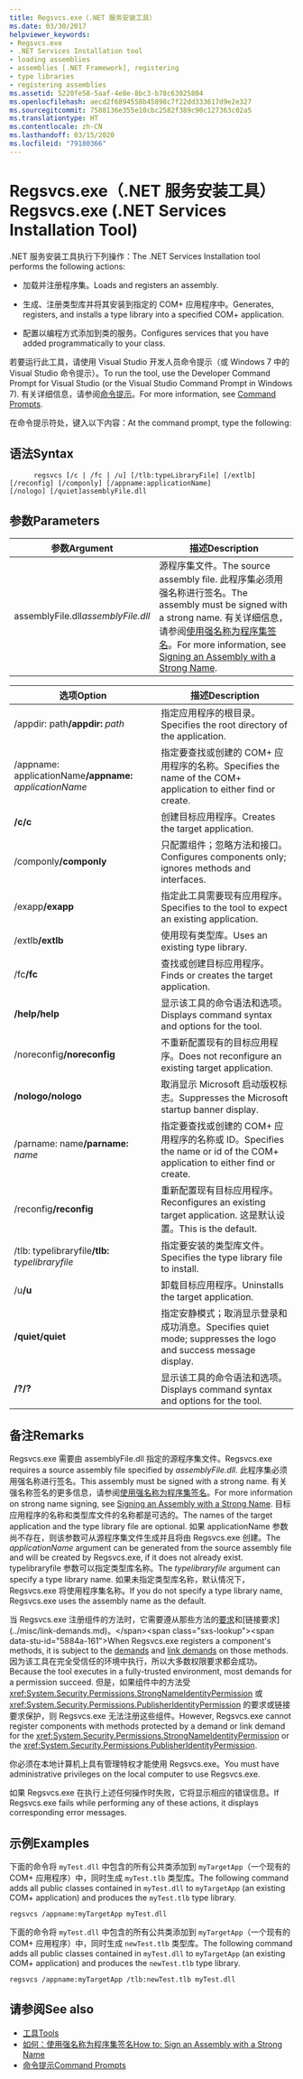 ```yaml
---
title: Regsvcs.exe（.NET 服务安装工具）
ms.date: 03/30/2017
helpviewer_keywords:
- Regsvcs.exe
- .NET Services Installation tool
- loading assemblies
- assemblies [.NET Framework], registering
- type libraries
- registering assemblies
ms.assetid: 5220fe58-5aaf-4e8e-8bc3-b78c63025804
ms.openlocfilehash: aecd2f6894558b45898c7f22dd333617d9e2e327
ms.sourcegitcommit: 7588136e355e10cbc2582f389c90c127363c02a5
ms.translationtype: HT
ms.contentlocale: zh-CN
ms.lasthandoff: 03/15/2020
ms.locfileid: "79180366"
---
```

# <a name="regsvcsexe-net-services-installation-tool"></a><span data-ttu-id="5884a-102">Regsvcs.exe（.NET 服务安装工具）</span><span class="sxs-lookup"><span data-stu-id="5884a-102">Regsvcs.exe (.NET Services Installation Tool)</span></span>
<span data-ttu-id="5884a-103">.NET 服务安装工具执行下列操作：</span><span class="sxs-lookup"><span data-stu-id="5884a-103">The .NET Services Installation tool performs the following actions:</span></span>  
  
- <span data-ttu-id="5884a-104">加载并注册程序集。</span><span class="sxs-lookup"><span data-stu-id="5884a-104">Loads and registers an assembly.</span></span>  
  
- <span data-ttu-id="5884a-105">生成、注册类型库并将其安装到指定的 COM+ 应用程序中。</span><span class="sxs-lookup"><span data-stu-id="5884a-105">Generates, registers, and installs a type library into a specified COM+ application.</span></span>  
  
- <span data-ttu-id="5884a-106">配置以编程方式添加到类的服务。</span><span class="sxs-lookup"><span data-stu-id="5884a-106">Configures services that you have added programmatically to your class.</span></span>  
  
 <span data-ttu-id="5884a-107">若要运行此工具，请使用 Visual Studio 开发人员命令提示（或 Windows 7 中的 Visual Studio 命令提示）。</span><span class="sxs-lookup"><span data-stu-id="5884a-107">To run the tool, use the Developer Command Prompt for Visual Studio (or the Visual Studio Command Prompt in Windows 7).</span></span> <span data-ttu-id="5884a-108">有关详细信息，请参阅[命令提示](developer-command-prompt-for-vs.md)。</span><span class="sxs-lookup"><span data-stu-id="5884a-108">For more information, see [Command Prompts](developer-command-prompt-for-vs.md).</span></span>  
  
 <span data-ttu-id="5884a-109">在命令提示符处，键入以下内容：</span><span class="sxs-lookup"><span data-stu-id="5884a-109">At the command prompt, type the following:</span></span>  
  
## <a name="syntax"></a><span data-ttu-id="5884a-110">语法</span><span class="sxs-lookup"><span data-stu-id="5884a-110">Syntax</span></span>  
  
```console  
      regsvcs [/c | /fc | /u] [/tlb:typeLibraryFile] [/extlb]  
[/reconfig] [/componly] [/appname:applicationName]  
[/nologo] [/quiet]assemblyFile.dll
```  
  
## <a name="parameters"></a><span data-ttu-id="5884a-111">参数</span><span class="sxs-lookup"><span data-stu-id="5884a-111">Parameters</span></span>  
  
|<span data-ttu-id="5884a-112">参数</span><span class="sxs-lookup"><span data-stu-id="5884a-112">Argument</span></span>|<span data-ttu-id="5884a-113">描述</span><span class="sxs-lookup"><span data-stu-id="5884a-113">Description</span></span>|  
|--------------|-----------------|  
|<span data-ttu-id="5884a-114">assemblyFile.dll</span><span class="sxs-lookup"><span data-stu-id="5884a-114">*assemblyFile.dll*</span></span>|<span data-ttu-id="5884a-115">源程序集文件。</span><span class="sxs-lookup"><span data-stu-id="5884a-115">The source assembly file.</span></span> <span data-ttu-id="5884a-116">此程序集必须用强名称进行签名。</span><span class="sxs-lookup"><span data-stu-id="5884a-116">The assembly must be signed with a strong name.</span></span> <span data-ttu-id="5884a-117">有关详细信息，请参阅[使用强名称为程序集签名](../../standard/assembly/sign-strong-name.md)。</span><span class="sxs-lookup"><span data-stu-id="5884a-117">For more information, see [Signing an Assembly with a Strong Name](../../standard/assembly/sign-strong-name.md).</span></span>|  
  
|<span data-ttu-id="5884a-118">选项</span><span class="sxs-lookup"><span data-stu-id="5884a-118">Option</span></span>|<span data-ttu-id="5884a-119">描述</span><span class="sxs-lookup"><span data-stu-id="5884a-119">Description</span></span>|  
|------------|-----------------|  
|<span data-ttu-id="5884a-120">/appdir: path</span><span class="sxs-lookup"><span data-stu-id="5884a-120">**/appdir:** *path*</span></span>|<span data-ttu-id="5884a-121">指定应用程序的根目录。</span><span class="sxs-lookup"><span data-stu-id="5884a-121">Specifies the root directory of the application.</span></span>|  
|<span data-ttu-id="5884a-122">/appname: applicationName</span><span class="sxs-lookup"><span data-stu-id="5884a-122">**/appname:** *applicationName*</span></span>|<span data-ttu-id="5884a-123">指定要查找或创建的 COM+ 应用程序的名称。</span><span class="sxs-lookup"><span data-stu-id="5884a-123">Specifies the name of the COM+ application to either find or create.</span></span>|  
|<span data-ttu-id="5884a-124">**/c**</span><span class="sxs-lookup"><span data-stu-id="5884a-124">**/c**</span></span>|<span data-ttu-id="5884a-125">创建目标应用程序。</span><span class="sxs-lookup"><span data-stu-id="5884a-125">Creates the target application.</span></span>|  
|<span data-ttu-id="5884a-126">/componly</span><span class="sxs-lookup"><span data-stu-id="5884a-126">**/componly**</span></span>|<span data-ttu-id="5884a-127">只配置组件；忽略方法和接口。</span><span class="sxs-lookup"><span data-stu-id="5884a-127">Configures components only; ignores methods and interfaces.</span></span>|  
|<span data-ttu-id="5884a-128">/exapp</span><span class="sxs-lookup"><span data-stu-id="5884a-128">**/exapp**</span></span>|<span data-ttu-id="5884a-129">指定此工具需要现有应用程序。</span><span class="sxs-lookup"><span data-stu-id="5884a-129">Specifies to the tool to expect an existing application.</span></span>|  
|<span data-ttu-id="5884a-130">/extlb</span><span class="sxs-lookup"><span data-stu-id="5884a-130">**/extlb**</span></span>|<span data-ttu-id="5884a-131">使用现有类型库。</span><span class="sxs-lookup"><span data-stu-id="5884a-131">Uses an existing type library.</span></span>|  
|<span data-ttu-id="5884a-132">/fc</span><span class="sxs-lookup"><span data-stu-id="5884a-132">**/fc**</span></span>|<span data-ttu-id="5884a-133">查找或创建目标应用程序。</span><span class="sxs-lookup"><span data-stu-id="5884a-133">Finds or creates the target application.</span></span>|  
|<span data-ttu-id="5884a-134">**/help**</span><span class="sxs-lookup"><span data-stu-id="5884a-134">**/help**</span></span>|<span data-ttu-id="5884a-135">显示该工具的命令语法和选项。</span><span class="sxs-lookup"><span data-stu-id="5884a-135">Displays command syntax and options for the tool.</span></span>|  
|<span data-ttu-id="5884a-136">/noreconfig</span><span class="sxs-lookup"><span data-stu-id="5884a-136">**/noreconfig**</span></span>|<span data-ttu-id="5884a-137">不重新配置现有的目标应用程序。</span><span class="sxs-lookup"><span data-stu-id="5884a-137">Does not reconfigure an existing target application.</span></span>|  
|<span data-ttu-id="5884a-138">**/nologo**</span><span class="sxs-lookup"><span data-stu-id="5884a-138">**/nologo**</span></span>|<span data-ttu-id="5884a-139">取消显示 Microsoft 启动版权标志。</span><span class="sxs-lookup"><span data-stu-id="5884a-139">Suppresses the Microsoft startup banner display.</span></span>|  
|<span data-ttu-id="5884a-140">/parname: name</span><span class="sxs-lookup"><span data-stu-id="5884a-140">**/parname:** *name*</span></span>|<span data-ttu-id="5884a-141">指定要查找或创建的 COM+ 应用程序的名称或 ID。</span><span class="sxs-lookup"><span data-stu-id="5884a-141">Specifies the name or id of the COM+ application to either find or create.</span></span>|  
|<span data-ttu-id="5884a-142">/reconfig</span><span class="sxs-lookup"><span data-stu-id="5884a-142">**/reconfig**</span></span>|<span data-ttu-id="5884a-143">重新配置现有目标应用程序。</span><span class="sxs-lookup"><span data-stu-id="5884a-143">Reconfigures an existing target application.</span></span> <span data-ttu-id="5884a-144">这是默认设置。</span><span class="sxs-lookup"><span data-stu-id="5884a-144">This is the default.</span></span>|  
|<span data-ttu-id="5884a-145">/tlb: typelibraryfile</span><span class="sxs-lookup"><span data-stu-id="5884a-145">**/tlb:** *typelibraryfile*</span></span>|<span data-ttu-id="5884a-146">指定要安装的类型库文件。</span><span class="sxs-lookup"><span data-stu-id="5884a-146">Specifies the type library file to install.</span></span>|  
|<span data-ttu-id="5884a-147">/u</span><span class="sxs-lookup"><span data-stu-id="5884a-147">**/u**</span></span>|<span data-ttu-id="5884a-148">卸载目标应用程序。</span><span class="sxs-lookup"><span data-stu-id="5884a-148">Uninstalls the target application.</span></span>|  
|<span data-ttu-id="5884a-149">**/quiet**</span><span class="sxs-lookup"><span data-stu-id="5884a-149">**/quiet**</span></span>|<span data-ttu-id="5884a-150">指定安静模式；取消显示登录和成功消息。</span><span class="sxs-lookup"><span data-stu-id="5884a-150">Specifies quiet mode; suppresses the logo and success message display.</span></span>|  
|<span data-ttu-id="5884a-151">**/?**</span><span class="sxs-lookup"><span data-stu-id="5884a-151">**/?**</span></span>|<span data-ttu-id="5884a-152">显示该工具的命令语法和选项。</span><span class="sxs-lookup"><span data-stu-id="5884a-152">Displays command syntax and options for the tool.</span></span>|  
  
## <a name="remarks"></a><span data-ttu-id="5884a-153">备注</span><span class="sxs-lookup"><span data-stu-id="5884a-153">Remarks</span></span>  
 <span data-ttu-id="5884a-154">Regsvcs.exe 需要由 assemblyFile.dll 指定的源程序集文件。</span><span class="sxs-lookup"><span data-stu-id="5884a-154">Regsvcs.exe requires a source assembly file specified by *assemblyFile.dll*.</span></span> <span data-ttu-id="5884a-155">此程序集必须用强名称进行签名。</span><span class="sxs-lookup"><span data-stu-id="5884a-155">This assembly must be signed with a strong name.</span></span> <span data-ttu-id="5884a-156">有关强名称签名的更多信息，请参阅[使用强名称为程序集签名](../../standard/assembly/sign-strong-name.md)。</span><span class="sxs-lookup"><span data-stu-id="5884a-156">For more information on strong name signing, see [Signing an Assembly with a Strong Name](../../standard/assembly/sign-strong-name.md).</span></span> <span data-ttu-id="5884a-157">目标应用程序的名称和类型库文件的名称都是可选的。</span><span class="sxs-lookup"><span data-stu-id="5884a-157">The names of the target application and the type library file are optional.</span></span> <span data-ttu-id="5884a-158">如果 applicationName 参数尚不存在，则该参数可从源程序集文件生成并且将由 Regsvcs.exe 创建。</span><span class="sxs-lookup"><span data-stu-id="5884a-158">The *applicationName* argument can be generated from the source assembly file and will be created by Regsvcs.exe, if it does not already exist.</span></span> <span data-ttu-id="5884a-159">typelibraryfile 参数可以指定类型库名称。</span><span class="sxs-lookup"><span data-stu-id="5884a-159">The *typelibraryfile* argument can specify a type library name.</span></span> <span data-ttu-id="5884a-160">如果未指定类型库名称，默认情况下，Regsvcs.exe 将使用程序集名称。</span><span class="sxs-lookup"><span data-stu-id="5884a-160">If you do not specify a type library name, Regsvcs.exe uses the assembly name as the default.</span></span>  
  
 <span data-ttu-id="5884a-161">当 Regsvcs.exe 注册组件的方法时，它需要遵从那些方法的[要求](https://docs.microsoft.com/previous-versions/dotnet/netframework-4.0/9kc0c6st(v=vs.100))和[链接要求](../misc/link-demands.md)。</span><span class="sxs-lookup"><span data-stu-id="5884a-161">When Regsvcs.exe registers a component's methods, it is subject to the [demands](https://docs.microsoft.com/previous-versions/dotnet/netframework-4.0/9kc0c6st(v=vs.100)) and [link demands](../misc/link-demands.md) on those methods.</span></span> <span data-ttu-id="5884a-162">因为该工具在完全受信任的环境中执行，所以大多数权限要求都会成功。</span><span class="sxs-lookup"><span data-stu-id="5884a-162">Because the tool executes in a fully-trusted environment, most demands for a permission succeed.</span></span> <span data-ttu-id="5884a-163">但是，如果组件中的方法受 <xref:System.Security.Permissions.StrongNameIdentityPermission> 或 <xref:System.Security.Permissions.PublisherIdentityPermission> 的要求或链接要求保护，则 Regsvcs.exe 无法注册这些组件。</span><span class="sxs-lookup"><span data-stu-id="5884a-163">However, Regsvcs.exe cannot register components with methods protected by a demand or link demand for the <xref:System.Security.Permissions.StrongNameIdentityPermission> or the <xref:System.Security.Permissions.PublisherIdentityPermission>.</span></span>  
  
 <span data-ttu-id="5884a-164">你必须在本地计算机上具有管理特权才能使用 Regsvcs.exe。</span><span class="sxs-lookup"><span data-stu-id="5884a-164">You must have administrative privileges on the local computer to use Regsvcs.exe.</span></span>  
  
 <span data-ttu-id="5884a-165">如果 Regsvcs.exe 在执行上述任何操作时失败，它将显示相应的错误信息。</span><span class="sxs-lookup"><span data-stu-id="5884a-165">If Regsvcs.exe fails while performing any of these actions, it displays corresponding error messages.</span></span>  
  
## <a name="examples"></a><span data-ttu-id="5884a-166">示例</span><span class="sxs-lookup"><span data-stu-id="5884a-166">Examples</span></span>  
 <span data-ttu-id="5884a-167">下面的命令将 `myTest.dll` 中包含的所有公共类添加到 `myTargetApp`（一个现有的 COM+ 应用程序）中，同时生成 `myTest.tlb` 类型库。</span><span class="sxs-lookup"><span data-stu-id="5884a-167">The following command adds all public classes contained in `myTest.dll` to `myTargetApp` (an existing COM+ application) and produces the `myTest.tlb` type library.</span></span>  
  
```console  
regsvcs /appname:myTargetApp myTest.dll  
```  
  
 <span data-ttu-id="5884a-168">下面的命令将 `myTest.dll` 中包含的所有公共类添加到 `myTargetApp`（一个现有的 COM+ 应用程序）中，同时生成 `newTest.tlb` 类型库。</span><span class="sxs-lookup"><span data-stu-id="5884a-168">The following command adds all public classes contained in `myTest.dll` to `myTargetApp` (an existing COM+ application) and produces the `newTest.tlb` type library.</span></span>  
  
```console  
regsvcs /appname:myTargetApp /tlb:newTest.tlb myTest.dll  
```  
  
## <a name="see-also"></a><span data-ttu-id="5884a-169">请参阅</span><span class="sxs-lookup"><span data-stu-id="5884a-169">See also</span></span>

- [<span data-ttu-id="5884a-170">工具</span><span class="sxs-lookup"><span data-stu-id="5884a-170">Tools</span></span>](index.md)
- [<span data-ttu-id="5884a-171">如何：使用强名称为程序集签名</span><span class="sxs-lookup"><span data-stu-id="5884a-171">How to: Sign an Assembly with a Strong Name</span></span>](../../standard/assembly/sign-strong-name.md)
- [<span data-ttu-id="5884a-172">命令提示</span><span class="sxs-lookup"><span data-stu-id="5884a-172">Command Prompts</span></span>](developer-command-prompt-for-vs.md)
